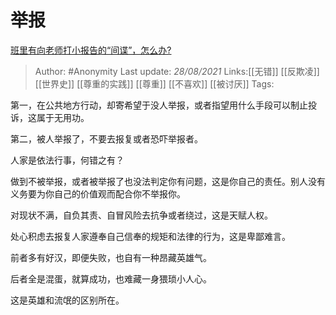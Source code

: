 # 举报
[班里有向老师打小报告的“间谍”，怎么办?](https://www.zhihu.com/question/473072737/answer/2084206459)

> Author: #Anonymity
> Last update: *28/08/2021*
> Links:[[无错]] [[反欺凌]] [[世界史]] [[尊重的实践]] [[尊重]] [[不喜欢]] [[被讨厌]]
> Tags:

第一，在公共地方行动，却寄希望于没人举报，或者指望用什么手段可以制止投诉，这属于无用功。

第二，被人举报了，不要去报复或者恐吓举报者。

人家是依法行事，何错之有？

做到不被举报，或者被举报了也没法判定你有问题，这是你自己的责任。别人没有义务要为你自己的价值观而配合你不举报你。

对现状不满，自负其责、自冒风险去抗争或者绕过，这是天赋人权。

处心积虑去报复人家遵奉自己信奉的规矩和法律的行为，这是卑鄙难言。

前者多有好汉，即便失败，也自有一种昂藏英雄气。

后者全是混蛋，就算成功，也难藏一身猥琐小人心。

这是英雄和流氓的区别所在。
